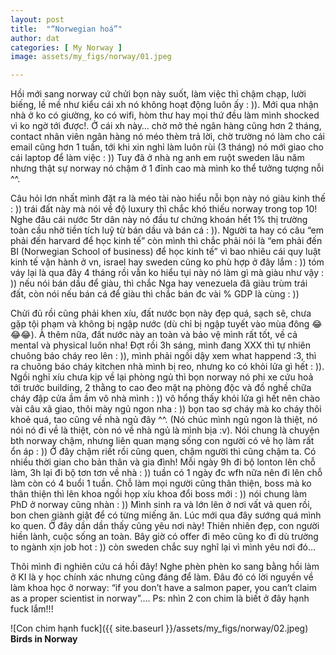 ```yaml
---
layout: post
title:  "“Norwegian hoá”"
author: dat
categories: [ My Norway ]
image: assets/my_figs/norway/01.jpeg

---
```



Hồi mới sang norway cứ chửi bọn này suốt, làm việc thì chậm chạp, lười biếng, lề mề như kiểu cái xh nó không hoạt động luôn ấy : )). Mới qua nhận nhà ở ko có giường, ko có wifi, hòm thư hay mọi thứ đều làm mình shocked vì ko ngờ tới được!. Ở cái xh này… chờ mở thẻ ngân hàng cũng hơn 2 tháng, contact nhân viên ngân hàng nó méo thèm trả lời, chờ trường nó làm cho cái email cũng hơn 1 tuần, tới khi xin nghỉ làm luôn rùi (3 tháng) nó mới giao cho cái laptop để làm việc : )) Tuy đã ở nhà ng anh em ruột sweden lâu năm nhưng thật sự norway nó chậm ở 1 đỉnh cao mà mình ko thể tưởng tượng nỗi ^^.

Câu hỏi lơn nhất mình đặt ra là méo tài nào hiểu nỗi bọn này nó giàu kinh thế : )) trái đất này mà nói về độ luxury thì chắc khó thiếu norway trong top 10! Nghe đâu cái nước 5tr dân này nó đầu tư chứng khoán hết 1% thị trường toàn cầu nhờ tiền tích luỹ từ bán dầu và bán cá : )).  Người ta hay có câu “em phải đến harvard để học kinh tế” còn mình thì chắc phải nói là “em phải đến BI (Norwegian School of business) để học kinh tế” vì bao nhiêu cái quy luật kinh tế vận hành ở vn, israel hay sweden cũng ko phù hợp ở đây lắm : )) tóm váy lại là qua đây 4 tháng rồi vẫn ko hiểu tụi này nó làm gì mà giàu như vậy : )) nếu nói bán dầu để giàu, thì chắc Nga hay venezuela đã giàu trùm trái đất, còn nói nếu bán cá để giàu thì chắc bán đc vài % GDP là cùng : ))

Chửi đủ rồi cũng phải khen xíu, đất nước bọn này đẹp quá, sạch sẽ, chưa gặp tội phạm và không bị ngập nước (dù chỉ bị ngập tuyết vào mùa đông 😂😂😂). À thêm nữa, đất nước này an toàn và bảo vệ mình rất tốt, về cả mental và physical luôn nha! Đợt rồi 3h sáng, mình đang XXX thì tự nhiên chuông báo cháy reo lên : )), mình phải ngồi dậy xem what happend :3, thì ra chuông báo cháy kitchen nhà mình bị reo, nhưng ko có khỏi lửa gì hết : )). Ngồi nghỉ xíu chưa kịp về lại phòng ngủ thì bọn norway nó phi xe cứu hoả tới trước building, 2 thằng to cao đeo mặt nạ phòng độc và đồ nghề chữa cháy đập cửa ầm ầm vô nhà mình : )) vô hổng thấy khỏi lửa gì hết nên chào vài câu xã giao, thôi mày ngủ ngon nha : )) bọn tao sợ cháy mà ko cháy thôi khoẻ quá, tao cũng về nhà ngủ đây ^^. (Nó chúc mình ngủ ngon là thiệt, nó nói nó đi về là thiệt, còn nó về nhà ngủ là mình bịa :v). Nói chung là chuyện bth norway chậm, nhưng liên quan mạng sống con người có vẻ họ làm rất ổn áp : ))
Ở đây chậm riết rồi cũng quen, chậm người thì cũng chậm ta. Có nhiều thời gian cho bản thân và gia đình! Mỗi ngày 9h đi bộ lonton lên chỗ làm, 3h lại đi bộ tơn tơn về nhà : )) tuần có 1 ngày đc wfh nữa nên đi lên chỗ làm còn có 4 buổi 1 tuần. Chỗ làm mọi người cũng thân thiện, boss mà ko thân thiện thì lên khoa ngồi họp xíu khoa đổi boss mới : )) nói chung làm PhD ở norway cũng nhàn : ))
Mình sinh ra và lớn lên ở nơi vất vả quen rồi, bon chen giành giật để có từng miếng ăn. Lúc mới qua đây sướng quá mình ko quen. Ở đây dần dần thấy cũng yêu nơi này! Thiên nhiên đẹp, con người hiền lành, cuộc sống an toàn. Bây giờ có offer đi mẽo cũng ko đi dù trường to ngành xịn job hot : )) còn sweden chắc suy nghĩ lại vì mình yêu nơi đó…

Thôi mình đi nghiên cứu cá hồi đây! Nghe phèn phèn ko sang bằng hồi làm ở KI là y học chính xác nhưng cũng đáng để làm. Đâu đó có lời nguyền về làm khoa học ở norway: “if you don’t have a salmon paper, you can’t claim as a proper scientist in norway”….
Ps: nhìn 2 con chim là biết ở đây hạnh fuck lắm!!!

![Con chim hạnh fuck]({{ site.baseurl }}/assets/my_figs/norway/02.jpeg)
__Birds in Norway__